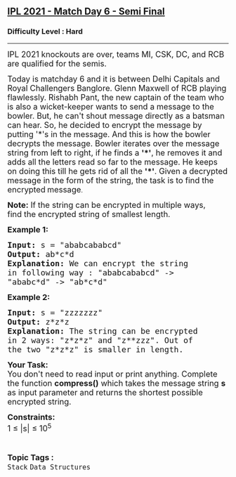 <h2><a href="https://practice.geeksforgeeks.org/problems/ipl-2021-match-day-6-semi-final--141634/1?page=1&difficulty[]=2&category[]=Strings&sortBy=submissions">IPL 2021 - Match Day 6 - Semi Final</a></h2><h3>Difficulty Level : Hard</h3><hr><div class="problems_problem_content__Xm_eO"><p><span style="font-size:18px">IPL 2021 knockouts are over, teams MI, CSK, DC, and RCB are qualified for the semis. </span></p>

<p><span style="font-size:18px">Today is matchday 6 and it is between Delhi Capitals and Royal Challengers Banglore. Glenn Maxwell of RCB playing flawlessly. Rishabh Pant, the new captain of the team who is also a wicket-keeper wants to send a message to the bowler. But, he can't&nbsp;shout message directly as a batsman can hear. So, he decided to encrypt the message by putting '*'s in the message. And this is how the bowler decrypts the message. Bowler iterates over the message string from left to right, if he finds a <strong>'*'</strong>, he removes it and adds all the letters read so far to the message. He keeps on doing this till he gets rid of all the <strong>'*'</strong>. Given a decrypted message in the form of the string, the task is to find the encrypted</span> <span style="font-size:18px">message</span>.</p>

<p><span style="font-size:18px"><strong>Note:</strong> If the string can be encrypted in multiple ways, find&nbsp;the encrypted string of smallest length.</span></p>

<p><span style="font-size:18px"><strong>Example 1:</strong></span></p>

<pre><span style="font-size:18px"><strong>Input:</strong> s = "ababcababcd"
<strong>Output:</strong> ab*c*d
<strong>Explanation: </strong>We can encrypt the string 
in following way : "ababcababcd"&nbsp;-&gt; 
"ababc*d" -&gt; "ab*c*d"</span>
</pre>

<p><span style="font-size:18px"><strong>Example 2:</strong></span></p>

<pre><span style="font-size:18px"><strong>Input: </strong>s = "zzzzzzz"
<strong>Output:</strong> z*z*z
<strong>Explanation: </strong>The string can be encrypted 
in 2 ways: "z*z*z" and "z**zzz". Out of 
the two "z*z*z" is smaller in length.</span></pre>

<p><span style="font-size:18px"><strong>Your Task:&nbsp;</strong><br>
You don't need to read input or print anything. Complete the function <strong>compress()</strong> which takes the message string <strong>s</strong> as input parameter and returns the shortest possible encrypted&nbsp;string.</span></p>

<p><span style="font-size:18px"><strong>Constraints:&nbsp;</strong><br>
1 ≤ |s| ≤ 10<sup>5</sup></span></p>
</div><br><p><span style=font-size:18px><strong>Topic Tags : </strong><br><code>Stack</code>&nbsp;<code>Data Structures</code>&nbsp;